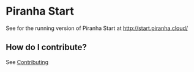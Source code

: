 # Piranha Start

See for the running version of Piranha Start at http://start.piranha.cloud/

## How do I contribute?

See [Contributing](CONTRIBUTING.md)
